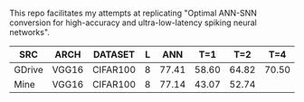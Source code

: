 This repo facilitates my attempts at replicating "Optimal ANN-SNN
conversion for high-accuracy and ultra-low-latency spiking neural
networks".

| SRC    | ARCH  | DATASET  | L | ANN   | T=1   | T=2   | T=4   | T=8   | T=16  | T=32  | T=64  | T=128 |
|--------|-------|----------|---|-------|-------|-------|-------|-------|-------|-------|-------|-------|
| GDrive | VGG16 | CIFAR100 | 8 | 77.41 | 58.60 | 64.82 | 70.50 | 74.79 | 76.75 | 76.87 | 77.10 |       |
| Mine   | VGG16 | CIFAR100 | 8 | 77.14 | 43.07 | 52.74 |       |       |       |       | 77.05 |       |

